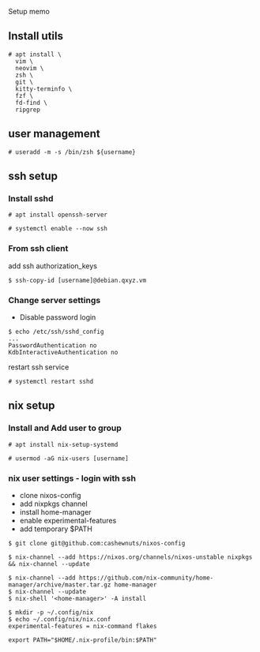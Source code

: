Setup memo

## Install utils

```
# apt install \
  vim \
  neovim \
  zsh \
  git \
  kitty-terminfo \
  fzf \
  fd-find \
  ripgrep
```

## user management

```
# useradd -m -s /bin/zsh ${username}
```

## ssh setup

### Install sshd

```
# apt install openssh-server

# systemctl enable --now ssh
```

### From ssh client

add ssh authorization_keys

```
$ ssh-copy-id [username]@debian.qxyz.vm
```

### Change server settings

- Disable password login

```
$ echo /etc/ssh/sshd_config
...
PasswordAuthentication no
KdbInteractiveAuthentication no
```

restart ssh service

```
# systemctl restart sshd
```

## nix setup

### Install and Add user to group

```
# apt install nix-setup-systemd

# usermod -aG nix-users [username]
```

### nix user settings - login with ssh

- clone nixos-config
- add nixpkgs channel
- install home-manager
- enable experimental-features
- add temporary $PATH

```
$ git clone git@github.com:cashewnuts/nixos-config
```

```
$ nix-channel --add https://nixos.org/channels/nixos-unstable nixpkgs && nix-channel --update
```

```
$ nix-channel --add https://github.com/nix-community/home-manager/archive/master.tar.gz home-manager
$ nix-channel --update
$ nix-shell '<home-manager>' -A install
```

```
$ mkdir -p ~/.config/nix
$ echo ~/.config/nix/nix.conf
experimental-features = nix-command flakes
```

```
export PATH="$HOME/.nix-profile/bin:$PATH"
```
